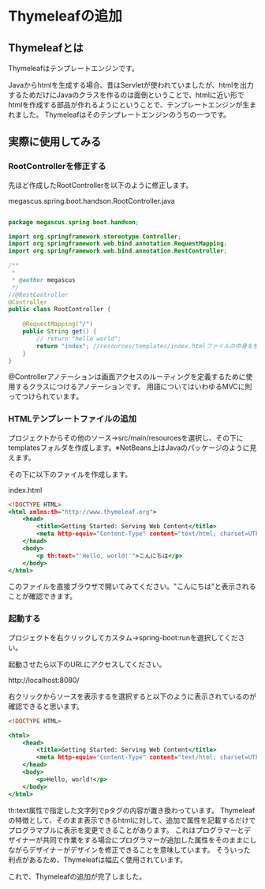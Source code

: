 # Thymeleafの追加

## Thymeleafとは

Thymeleafはテンプレートエンジンです。

Javaからhtmlを生成する場合、昔はServletが使われていましたが、htmlを出力するためだけにJavaのクラスを作るのは面倒ということで、htmlに近い形でhtmlを作成する部品が作れるようにということで、テンプレートエンジンが生まれました。
Thymeleafはそのテンプレートエンジンのうちの一つです。

## 実際に使用してみる

### RootControllerを修正する

先ほど作成したRootControllerを以下のように修正します。


megascus.spring.boot.handson.RootController.java

```java:RootController.java

package megascus.spring.boot.handson;

import org.springframework.stereotype.Controller;
import org.springframework.web.bind.annotation.RequestMapping;
import org.springframework.web.bind.annotation.RestController;

/**
 *
 * @author megascus
 */
//@RestController
@Controller
public class RootController {
    
    @RequestMapping("/")
    public String get() {
        // return "hello world";
        return "index"; //resources/templates/index.htmlファイルの中身を参照しに行く
    }
}

```

@Controllerアノテーションは画面アクセスのルーティングを定義するために使用するクラスにつけるアノテーションです。
用語についてはいわゆるMVCに則ってつけられています。

### HTMLテンプレートファイルの追加

プロジェクトからその他のソース→src/main/resourcesを選択し、その下にtemplatesフォルダを作成します。※NetBeans上はJavaのパッケージのように見えます。

その下に以下のファイルを作成します。

index.html

```html:index.html
<!DOCTYPE HTML>
<html xmlns:th="http://www.thymeleaf.org">
    <head>
        <title>Getting Started: Serving Web Content</title>
        <meta http-equiv="Content-Type" content="text/html; charset=UTF-8" />
    </head>
    <body>
        <p th:text="'Hello, world!'">こんにちは</p>
    </body>
</html>
```

このファイルを直接ブラウザで開いてみてください。"こんにちは"と表示されることが確認できます。

### 起動する

プロジェクトを右クリックしてカスタム→spring-boot:runを選択してください。

起動させたら以下のURLにアクセスしてください。

http://localhost:8080/

右クリックからソースを表示するを選択すると以下のように表示されているのが確認できると思います。


```html:index.html
<!DOCTYPE HTML>

<html>
    <head>
        <title>Getting Started: Serving Web Content</title>
        <meta http-equiv="Content-Type" content="text/html; charset=UTF-8" />
    </head>
    <body>
        <p>Hello, world!</p>
    </body>
</html>
```

th:text属性で指定した文字列でpタグの内容が置き換わっています。
Thymeleafの特徴として、そのまま表示できるhtmlに対して、追加で属性を記載するだけでプログラマブルに表示を変更できることがあります。
これはプログラマーとデザイナーが共同で作業をする場合にプログラマーが追加した属性をそのままにしながらデザイナーがデザインを修正できることを意味しています。
そういった利点があるため、Thymeleafは幅広く使用されています。

これで、Thymeleafの追加が完了しました。

